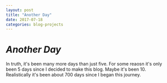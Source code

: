 ```yaml
---
layout: post
title: "Another Day"
date: 2017-07-18
categories: blog-projects
---
```


# *Another Day*

In truth, it's been many more days than just five. For some reaosn it's only been 5 days since I decided to make this blog. Maybe it's been 10. Realistically it's been about 700 days
since I began this journey. 